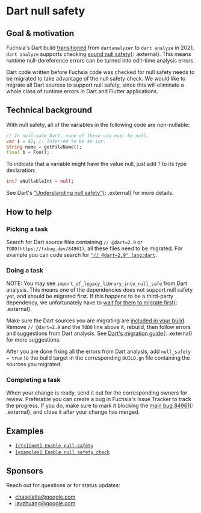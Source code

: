 # Dart null safety

## Goal & motivation

Fuchsia's Dart build [transitioned][fxr583201] from `dartanalyzer` to `dart
analyze` in 2021. `dart analyze` supports checking
[sound null safety][dart-null-safety]{: .external}. This means runtime
null-dereference errors can be turned into edit-time analysis errors.

Dart code written before Fuchsia code was checked for null safety needs to be
migrated to take advantage of the null safety check. We would like to migrate
all Dart sources to support null safety, since this will eliminate a whole class
of runtime errors in Dart and Flutter applications.

## Technical background

With null safety, all of the variables in the following code are non-nullable:

```dart
// In null-safe Dart, none of these can ever be null.
var i = 42; // Inferred to be an int.
String name = getFileName();
final b = Foo();
```

To indicate that a variable might have the value null, just add `?` to its type
declaration:

```dart
int? aNullableInt = null;
```

See Dart's
["Understanding null safety"][dart-understanding-null-safety]{: .external} for
more details.

## How to help

### Picking a task

Search for Dart source files containing `// @dart=2.9` or
`TODO(https://fxbug.dev/84961)`, all these files need to be migrated. For
example you can code search for
[`"// @dart=2.9" lang:dart`][dart_2.9_codesearch].

### Doing a task

NOTE: You may see `import_of_legacy_library_into_null_safe` from Dart analysis.
This means one of the dependencies does not support null safety yet, and should
be migrated first. If this happens to be a third-party dependency, we
unfortunately have to
[wait for them to migrate first][wait-to-migrate]{: .external}.

Make sure the Dart sources you are migrating are
[included in your build](/docs/development/build/fx.md#configure-a-build).
Remove `// @dart=2.9` and the `TODO` line above it, rebuild, then follow errors
and suggestions from Dart analysis. See
[Dart's migration guide][dart-migration-guide]{: .external} for more suggestions.

After you are done fixing all the errors from Dart analysis, add `null_safety =
true` to the build target in the corresponding `BUILD.gn` file containing the
sources you migrated.

### Completing a task

When your change is ready, send it out for the corresponding owners for review.
Preferable you can create a bug in Fuchsia's Issue Tracker to track the progress. If you do,
make sure to mark it blocking the [main bug 84961][fxb84961]{: .external}, and
close it after your change has merged.

## Examples

*   [`[cts][net] Enable null-safety`](https://fuchsia-review.googlesource.com/c/fuchsia/+/584343)
*   [`[examples] Enable null safety check`](https://fuchsia-review.googlesource.com/c/fuchsia/+/626781)

## Sponsors

Reach out for questions or for status updates:

*   <chaselatta@google.com>
*   <jayzhuang@google.com>

[dart-migration-guide]: https://dart.dev/null-safety/migration-guide#step2-migrate
[dart-null-safety]: https://dart.dev/null-safety
[dart-understanding-null-safety]: https://dart.dev/null-safety/understanding-null-safety
[dart_2.9_codesearch]: https://cs.opensource.google/search?q=%22%2F%2F%20@dart%3D2.9%22%20lang:dart&ss=fuchsia%2Ffuchsia
[fxb84961]: https://bugs.fuchsia.dev/p/fuchsia/issues/detail?id=84961
[fxr583201]: https://fuchsia-review.googlesource.com/c/fuchsia/+/583201
[wait-to-migrate]: https://dart.dev/null-safety/migration-guide#step1-wait
